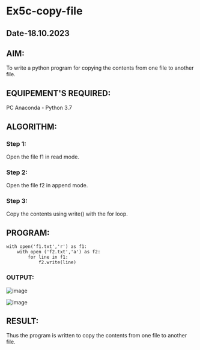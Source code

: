 # Ex5c-copy-file
## Date-18.10.2023
## AIM:
To write a python program for copying the contents from one file to another file.
## EQUIPEMENT'S REQUIRED: 
PC
Anaconda - Python 3.7
## ALGORITHM: 
### Step 1:
Open the file f1 in read mode.
### Step 2: 
Open the file f2 in append mode.
### Step 3: 
Copy the contents using write() with the for loop.

## PROGRAM:
```
with open('f1.txt','r') as f1:
    with open ('f2.txt','a') as f2:
        for line in f1:
            f2.write(line)
```
### OUTPUT:
![image](https://github.com/Kishorekumar22060/copy-file/assets/141472136/f103a7fa-12bb-4248-869f-b41b01bcd4c0)

![image](https://github.com/Kishorekumar22060/copy-file/assets/141472136/9255b39b-5532-41bb-ae65-8ce2130a9061)


## RESULT:
Thus the program is written to copy the contents from one file to another file.
